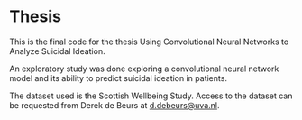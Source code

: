 # Thesis

This is the final code for the thesis Using Convolutional Neural Networks to Analyze Suicidal Ideation.

An exploratory study was done exploring a convolutional neural network model and its ability to predict suicidal ideation in patients.

The dataset used is the Scottish Wellbeing Study. Access to the dataset can be requested from Derek de Beurs at d.debeurs@uva.nl.
